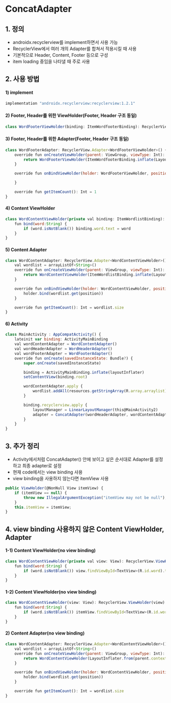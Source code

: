 # ConcatAdapter
## 1. 정의
- androidx.recyclerview를 implement하면서 사용 가능
- RecyclerView에서 여러 개의 Adapter를 합쳐서 적용시킬 때 사용
- 기본적으로 Header, Content, Footer 등으로 구성
- item loading 중임을 나타낼 때 주로 사용
## 2. 사용 방법
#### 1) implement
```javascript
implementation "androidx.recyclerview:recyclerview:1.2.1"
```
#### 2) Footer, Header를 위한 ViewHolder(Footer, Header 구조 동일)
```javascript
class WordFooterViewHolder(binding: ItemWordfooterBinding): RecyclerView.ViewHolder(binding.root) 
```
#### 3) Footer, Header를 위한 Adapter(Footer, Header 구조 동일)
```javascript
class WordFooterAdapter: RecyclerView.Adapter<WordFooterViewHolder>() {
    override fun onCreateViewHolder(parent: ViewGroup, viewType: Int): WordFooterViewHolder {
        return WordFooterViewHolder(ItemWordfooterBinding.inflate(LayoutInflater.from(parent.context), parent, false))
    }

    override fun onBindViewHolder(holder: WordFooterViewHolder, position: Int) {

    }

    override fun getItemCount(): Int = 1
}
```
#### 4) Content ViewHolder
```javascript
class WordContentViewHolder(private val binding: ItemWordlistBinding): RecyclerView.ViewHolder(binding.root) {
    fun bind(word:String) {
        if (word.isNotBlank()) binding.word.text = word
    }
}
```
#### 5) Content Adapter
```javascript
class WordContentAdapter: RecyclerView.Adapter<WordContentViewHolder>() {
    val wordlist = arrayListOf<String>()
    override fun onCreateViewHolder(parent: ViewGroup, viewType: Int): WordContentViewHolder {
        return WordContentViewHolder(ItemWordlistBinding.inflate(LayoutInflater.from(parent.context), parent, false))
    }

    override fun onBindViewHolder(holder: WordContentViewHolder, position: Int) {
        holder.bind(wordlist.get(position))
    }

    override fun getItemCount(): Int = wordlist.size
}
```
#### 6) Activity
```javascript
class MainActivity : AppCompatActivity() {
    lateinit var binding: ActivityMainBinding
    val wordContentAdapter = WordContentAdapter()
    val wordHeaderAdapter = WordHeaderAdapter()
    val wordFooterAdapter = WordFooterAdapter()
    override fun onCreate(savedInstanceState: Bundle?) {
        super.onCreate(savedInstanceState)

        binding = ActivityMainBinding.inflate(layoutInflater)
        setContentView(binding.root)

        wordContentAdapter.apply {
            wordlist.addAll(resources.getStringArray(R.array.arraylist))
        }

        binding.recyclerview.apply {
            layoutManager = LinearLayoutManager(this@MainActivity2)
            adapter = ConcatAdapter(wordHeaderAdapter, wordContentAdapter, wordFooterAdapter)
        }
    }
}
```
## 3. 추가 정리
- Activity에서처럼 ConcatAdapter() 안에 보이고 싶은 순서대로 Adapter를 설정하고 최종 adapter로 설정
- 현재 code에서는 view binding 사용
- view binding을 사용하지 않는다면 itemView 사용
```javascript
public ViewHolder(@NonNull View itemView) {
    if (itemView == null) {
        throw new IllegalArgumentException("itemView may not be null");
    }
    this.itemView = itemView;
}
```
## 4. view binding 사용하지 않은 Content ViewHolder, Adapter
#### 1-1) Content ViewHolder(no view binding)
```javascript
class WordContentViewHolder(private val view: View): RecyclerView.ViewHolder(view) {
    fun bind(word:String) {
        if (word.isNotBlank()) view.findViewById<TextView>(R.id.word).text = word
    }
}
```
#### 1-2) Content ViewHolder(no view binding)
```javascript
class WordContentViewHolder(view: View): RecyclerView.ViewHolder(view) {
    fun bind(word:String) {
        if (word.isNotBlank()) itemView.findViewById<TextView>(R.id.word).text = word
    }
}
```
#### 2) Content Adapter(no view binding)
```javascript
class WordContentAdapter: RecyclerView.Adapter<WordContentViewHolder>() {
    val wordlist = arrayListOf<String>()
    override fun onCreateViewHolder(parent: ViewGroup, viewType: Int): WordContentViewHolder {
        return WordContentViewHolder(LayoutInflater.from(parent.context).inflate(R.layout.item_wordlist, parent, false))
    }

    override fun onBindViewHolder(holder: WordContentViewHolder, position: Int) {
        holder.bind(wordlist.get(position))
    }

    override fun getItemCount(): Int = wordlist.size
}
```
